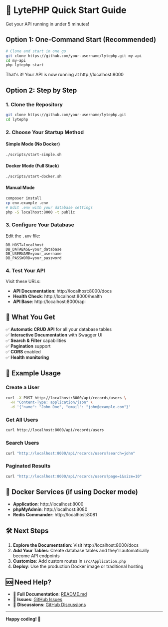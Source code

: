 # 🚀 LytePHP Quick Start Guide

Get your API running in under 5 minutes!

## Option 1: One-Command Start (Recommended)

```bash
# Clone and start in one go
git clone https://github.com/your-username/lytephp.git my-api
cd my-api
php lytephp start
```

That's it! Your API is now running at http://localhost:8000

## Option 2: Step by Step

### 1. Clone the Repository
```bash
git clone https://github.com/your-username/lytephp.git
cd lytephp
```

### 2. Choose Your Startup Method

#### Simple Mode (No Docker)
```bash
./scripts/start-simple.sh
```

#### Docker Mode (Full Stack)
```bash
./scripts/start-docker.sh
```

#### Manual Mode
```bash
composer install
cp env.example .env
# Edit .env with your database settings
php -S localhost:8000 -t public
```

### 3. Configure Your Database

Edit the `.env` file:
```env
DB_HOST=localhost
DB_DATABASE=your_database
DB_USERNAME=your_username
DB_PASSWORD=your_password
```

### 4. Test Your API

Visit these URLs:
- **API Documentation**: http://localhost:8000/docs
- **Health Check**: http://localhost:8000/health
- **API Base**: http://localhost:8000/api

## 🎯 What You Get

✅ **Automatic CRUD API** for all your database tables  
✅ **Interactive Documentation** with Swagger UI  
✅ **Search & Filter** capabilities  
✅ **Pagination** support  
✅ **CORS** enabled  
✅ **Health monitoring**  

## 📝 Example Usage

### Create a User
```bash
curl -X POST http://localhost:8000/api/records/users \
  -H "Content-Type: application/json" \
  -d '{"name": "John Doe", "email": "john@example.com"}'
```

### Get All Users
```bash
curl http://localhost:8000/api/records/users
```

### Search Users
```bash
curl "http://localhost:8000/api/records/users?search=john"
```

### Paginated Results
```bash
curl "http://localhost:8000/api/records/users?page=1&size=10"
```

## 🐳 Docker Services (if using Docker mode)

- **Application**: http://localhost:8000
- **phpMyAdmin**: http://localhost:8080
- **Redis Commander**: http://localhost:8081

## 🛠️ Next Steps

1. **Explore the Documentation**: Visit http://localhost:8000/docs
2. **Add Your Tables**: Create database tables and they'll automatically become API endpoints
3. **Customize**: Add custom routes in `src/Application.php`
4. **Deploy**: Use the production Docker image or traditional hosting

## 🆘 Need Help?

- 📖 **Full Documentation**: [README.md](README.md)
- 🐛 **Issues**: [GitHub Issues](https://github.com/your-username/lytephp/issues)
- 💬 **Discussions**: [GitHub Discussions](https://github.com/your-username/lytephp/discussions)

---

**Happy coding! 🎉** 